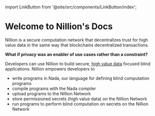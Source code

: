 import LinkButton from '@site/src/components/LinkButton/index';

# Welcome to Nillion's Docs

Nillion is a secure computation network that decentralizes trust for high value data in the same way that blockchains decentralized transactions.

**What if privacy was an enabler of use cases rather than a constraint?**

Developers can use Nillion to build secure, [high value data](high-value-data.md) focused blind applications. Nillion empowers developers to

- write programs in Nada, our language for defining blind computation programs
- compile programs with the Nada compiler
- upload programs to the Nillion Network
- store permissioned secrets (high value data) on the Nillion Network
- run programs to perform blind computation on secrets on the Nillion Network

<br/>
<LinkButton text="Learn about Nillion" link="/what-is-nillion"/>

<LinkButton text="Build a Blind App" link="/quickstart"/>
